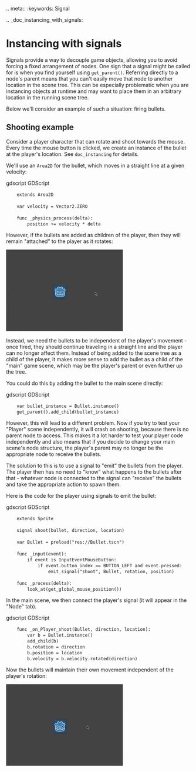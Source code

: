 .. meta::
    :keywords: Signal

.. _doc_instancing_with_signals:

Instancing with signals
=======================

Signals provide a way to decouple game objects, allowing you to avoid forcing a
fixed arrangement of nodes. One sign that a signal might be called for is when
you find yourself using `get_parent()`. Referring directly to a node's parent
means that you can't easily move that node to another location in the scene tree.
This can be especially problematic when you are instancing objects at runtime
and may want to place them in an arbitrary location in the running scene tree.

Below we'll consider an example of such a situation: firing bullets.

Shooting example
----------------

Consider a player character that can rotate and shoot towards the mouse. Every
time the mouse button is clicked, we create an instance of the bullet at the
player's location. See `doc_instancing` for details.

We'll use an `Area2D` for the bullet, which moves in a straight line at a
given velocity:

gdscript GDScript

```
    extends Area2D

    var velocity = Vector2.ZERO

    func _physics_process(delta):
        position += velocity * delta
```

However, if the bullets are added as children of the player, then they will
remain "attached" to the player as it rotates:

![](img/signals_shoot1.gif)

Instead, we need the bullets to be independent of the player's movement - once
fired, they should continue traveling in a straight line and the player can no
longer affect them. Instead of being added to the scene tree as a child of the
player, it makes more sense to add the bullet as a child of the "main" game
scene, which may be the player's parent or even further up the tree.

You could do this by adding the bullet to the main scene directly:

gdscript GDScript

```
    var bullet_instance = Bullet.instance()
    get_parent().add_child(bullet_instance)
```

However, this will lead to a different problem. Now if you try to test your
"Player" scene independently, it will crash on shooting, because there is no
parent node to access. This makes it a lot harder to test your player code
independently and also means that if you decide to change your main scene's
node structure, the player's parent may no longer be the appropriate node to
receive the bullets.

The solution to this is to use a signal to "emit" the bullets from the player.
The player then has no need to "know" what happens to the bullets after that -
whatever node is connected to the signal can "receive" the bullets and take the
appropriate action to spawn them.

Here is the code for the player using signals to emit the bullet:

gdscript GDScript

```
    extends Sprite

    signal shoot(bullet, direction, location)

    var Bullet = preload("res://Bullet.tscn")

    func _input(event):
        if event is InputEventMouseButton:
            if event.button_index == BUTTON_LEFT and event.pressed:
                emit_signal("shoot", Bullet, rotation, position)

    func _process(delta):
        look_at(get_global_mouse_position())
```

In the main scene, we then connect the player's signal (it will appear in the
"Node" tab).

gdscript GDScript

```
    func _on_Player_shoot(Bullet, direction, location):
        var b = Bullet.instance()
        add_child(b)
        b.rotation = direction
        b.position = location
        b.velocity = b.velocity.rotated(direction)
```

Now the bullets will maintain their own movement independent of the player's
rotation:

![](img/signals_shoot2.gif)
